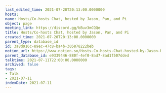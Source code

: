 ```yaml
---
last_edited_time: 2021-07-20T20:13:00.0000000
hosts: 
name: Hosts/Co-hosts Chat, hosted by Jason, Pan, and Pi
object: page
meeting_link: https://discord.gg/bBuv3mCQQe
title: Hosts/Co-hosts Chat, hosted by Jason, Pan, and Pi
created_time: 2021-07-20T20:13:00.0000000
parent_type: database_id
id: 3a8d916c-89ec-47c8-ba4b-305878222beb
notion_url: https://www.notion.so/Hosts-Co-hosts-Chat-hosted-by-Jason-Pan-and-Pi-3a8d916c89ec47c8ba4b305878222beb
parent_database_id: e9339446-880f-4ef0-8ad7-8ad1f507dded
talktime: 2021-07-11T22:00:00.0000000
archived: false
tags:
- Talk
- 2021-07-11
indexDate: 2021-07-11
---
```





